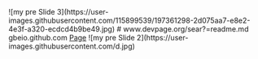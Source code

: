 <link rel="stylesheets"href="style.css">
![my pre Slide 3](https://user-images.githubusercontent.com/115899539/197361298-2d075aa7-e8e2-4e3f-a320-ecdcd4b9be49.jpg)
# www.devpage.org/sear?=readme.md
gbeio.github.com
<a href="https://gbeio.github.io/www.devpage.org/about.htm">Page</a>
![my pre Slide 2](https://user-images.githubusercontent.com/d.jpg)
